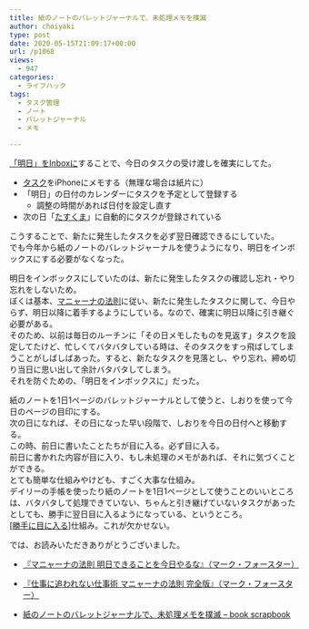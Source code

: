 ```yaml
---
title: 紙のノートのバレットジャーナルで、未処理メモを撲滅
author: choiyaki
type: post
date: 2020-05-15T21:09:17+00:00
url: /p1068
views:
  - 947
categories:
  - ライフハック
tags:
  - タスク管理
  - ノート
  - バレットジャーナル
  - メモ

---
```

[「明日」をInboxに][1]することで、今日のタスクの受け渡しを確実にしてた。

  * [タスク][2]をiPhoneにメモする（無理な場合は紙片に）
  * 「明日」の日付のカレンダーにタスクを予定として登録する 
      * 調整の時間があれば日付を設定し直す
  * 次の日「[たすくま][3]」に自動的にタスクが登録されている

こうすることで、新たに発生したタスクを必ず翌日確認できるにしていた。  
でも今年から紙のノートのバレットジャーナルを使うようになり、明日をインボックスにする必要がなくなった。

明日をインボックスにしていたのは、新たに発生したタスクの確認し忘れ・やり忘れをしないため。  
ぼくは基本、[マニャーナの法則][4]に従い、新たに発生したタスクに関して、今日やらず、明日以降に着手するようにしている。なので、確実に明日以降に引き継ぐ必要がある。  
そのため、以前は毎日のルーチンに「その日メモしたものを見返す」タスクを設定してたけど、忙しくてバタバタしている時は、そのタスクをすっ飛ばしてしまうことがしばしばあった。すると、新たなタスクを見落とし、やり忘れ、締め切り当日に思い出して余計バタバタしてしまう。  
それを防ぐための、「明日をインボックスに」だった。

紙のノートを1日1ページのバレットジャーナルとして使うと、しおりを使って今日のページの目印にする。  
次の日になれば、その日になった早い段階で、しおりを今日の日付へと移動する。  
この時、前日に書いたことたちが目に入る。必ず目に入る。  
前日に書かれた内容が目に入り、もし未処理のメモがあれば、それに気づくことができる。  
とても簡単な仕組みやけども、すごく大事な仕組み。  
デイリーの手帳を使ったり紙のノートを1日1ページとして使うことのいいところは、バタバタして処理できていない、ちゃんと引き継げていないタスクがあったとしても、勝手に翌日目に入るようになっている、というところ。  
[[勝手に目に入る]][5]仕組み。これが欠かせない。

では、お読みいただきありがとうございました。

  * [『マニャーナの法則 明日できることを今日やるな』（マーク・フォースター）][6]
  * [『仕事に追われない仕事術 マニャーナの法則 完全版』（マーク・フォースター）][7]

  * [紙のノートのバレットジャーナルで、未処理メモを撲滅 &#8211; book scrapbook][8]

 [1]: https://choiyaki.com/?p=609
 [2]: https://scrapbox.io/choiyaki-hondana/%E3%82%BF%E3%82%B9%E3%82%AF
 [3]: https://scrapbox.io/choiyaki-hondana/%E3%81%9F%E3%81%99%E3%81%8F%E3%81%BE
 [4]: https://scrapbox.io/choiyaki-hondana/%E3%83%9E%E3%83%8B%E3%83%A3%E3%83%BC%E3%83%8A%E3%81%AE%E6%B3%95%E5%89%87
 [5]: https://scrapbox.io/choiyaki-hondana/%E5%8B%9D%E6%89%8B%E3%81%AB%E7%9B%AE%E3%81%AB%E5%85%A5%E3%82%8B
 [6]: https://scrapbox.io/choiyaki-hondana/%E3%80%8E%E3%83%9E%E3%83%8B%E3%83%A3%E3%83%BC%E3%83%8A%E3%81%AE%E6%B3%95%E5%89%87_%E6%98%8E%E6%97%A5%E3%81%A7%E3%81%8D%E3%82%8B%E3%81%93%E3%81%A8%E3%82%92%E4%BB%8A%E6%97%A5%E3%82%84%E3%82%8B%E3%81%AA%E3%80%8F%EF%BC%88%E3%83%9E%E3%83%BC%E3%82%AF%E3%83%BB%E3%83%95%E3%82%A9%E3%83%BC%E3%82%B9%E3%82%BF%E3%83%BC%EF%BC%89
 [7]: https://scrapbox.io/choiyaki-hondana/%E3%80%8E%E4%BB%95%E4%BA%8B%E3%81%AB%E8%BF%BD%E3%82%8F%E3%82%8C%E3%81%AA%E3%81%84%E4%BB%95%E4%BA%8B%E8%A1%93_%E3%83%9E%E3%83%8B%E3%83%A3%E3%83%BC%E3%83%8A%E3%81%AE%E6%B3%95%E5%89%87_%E5%AE%8C%E5%85%A8%E7%89%88%E3%80%8F%EF%BC%88%E3%83%9E%E3%83%BC%E3%82%AF%E3%83%BB%E3%83%95%E3%82%A9%E3%83%BC%E3%82%B9%E3%82%BF%E3%83%BC%EF%BC%89
 [8]: https://scrapbox.io/choiyaki-hondana/%E7%B4%99%E3%81%AE%E3%83%8E%E3%83%BC%E3%83%88%E3%81%AE%E3%83%90%E3%83%AC%E3%83%83%E3%83%88%E3%82%B8%E3%83%A3%E3%83%BC%E3%83%8A%E3%83%AB%E3%81%A7%E3%80%81%E6%9C%AA%E5%87%A6%E7%90%86%E3%83%A1%E3%83%A2%E3%82%92%E6%92%B2%E6%BB%85